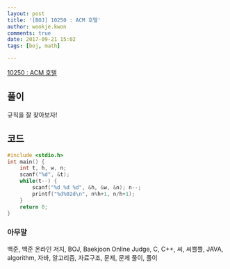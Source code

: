 ```yaml
---
layout: post
title: '[BOJ] 10250 : ACM 호텔'
author: wookje.kwon
comments: true
date: 2017-09-21 15:02
tags: [boj, math]

---
```


[10250 : ACM 호텔](https://www.acmicpc.net/problem/10250)

## 풀이

규칙을 잘 찾아보자!

## 코드

```cpp
#include <stdio.h>
int main() {
    int t, h, w, n;
    scanf("%d", &t);
    while(t--) {
        scanf("%d %d %d", &h, &w, &n); n--;
        printf("%d%02d\n", n%h+1, n/h+1);
    }
    return 0;
}
```

### 아무말  
백준, 백준 온라인 저지, BOJ, Baekjoon Online Judge, C, C++, 씨, 씨쁠쁠, JAVA, algorithm, 자바, 알고리즘, 자료구조, 문제, 문제 풀이, 풀이